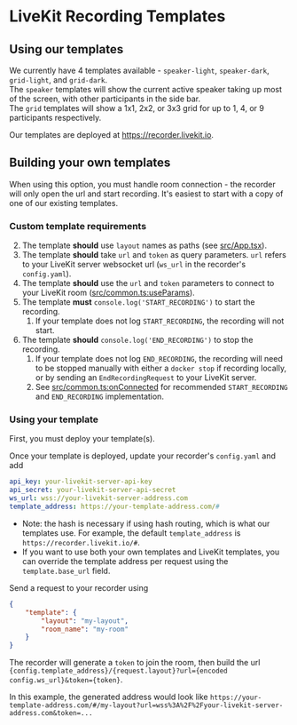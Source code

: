# LiveKit Recording Templates

## Using our templates

We currently have 4 templates available - `speaker-light`, `speaker-dark`, `grid-light`, and `grid-dark`.  
The `speaker` templates will show the current active speaker taking up most of the screen, with other participants in the side bar.  
The `grid` templates will show a 1x1, 2x2, or 3x3 grid for up to 1, 4, or 9 participants respectively.

Our templates are deployed at https://recorder.livekit.io.

## Building your own templates

When using this option, you must handle room connection - the recorder will only open the url and start recording. 
It's easiest to start with a copy of one of our existing templates.

### Custom template requirements

2. The template **should** use `layout` names as paths (see [src/App.tsx](https://github.com/livekit/livekit-recorder/blob/main/web/src/App.tsx)).
3. The template **should** take `url` and `token` as query parameters. `url` refers to your LiveKit server websocket url (`ws_url` in the recorder's `config.yaml`).
4. The template **should** use the `url` and `token` parameters to connect to your LiveKit room 
   ([src/common.ts:useParams](https://github.com/livekit/livekit-recorder/blob/main/web/src/common.ts#L37)).
5. The template **must** `console.log('START_RECORDING')` to start the recording.
   1. If your template does not log `START_RECORDING`, the recording will not start.
6. The template **should** `console.log('END_RECORDING')` to stop the recording.
   1. If your template does not log `END_RECORDING`, the recording will need to be stopped manually with either a 
      `docker stop` if recording locally, or by sending an `EndRecordingRequest` to your LiveKit server.
   2. See [src/common.ts:onConnected](https://github.com/livekit/livekit-recorder/blob/main/web/src/common.ts#L13) 
      for recommended `START_RECORDING` and `END_RECORDING` implementation.

### Using your template

First, you must deploy your template(s).

Once your template is deployed, update your recorder's `config.yaml` and add
```yaml
api_key: your-livekit-server-api-key
api_secret: your-livekit-server-api-secret
ws_url: wss://your-livekit-server-address.com
template_address: https://your-template-address.com/#
```
* Note: the hash is necessary if using hash routing, which is what our templates use. For example, the default 
  `template_address` is `https://recorder.livekit.io/#`.
* If you want to use both your own templates and LiveKit templates, you can override the template address per 
  request using the `template.base_url` field.

Send a request to your recorder using
```json
{
    "template": {
        "layout": "my-layout",
        "room_name": "my-room"
    }
}
```
The recorder will generate a `token` to join the room, then build the url 
`{config.template_address}/{request.layout}?url={encoded config.ws_url}&token={token}`.

In this example, the generated address would look like 
`https://your-template-address.com/#/my-layout?url=wss%3A%2F%2Fyour-livekit-server-address.com&token=...`
